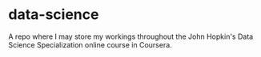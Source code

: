# data-science
A repo where I may store my workings throughout the John Hopkin's Data Science Specialization online course in Coursera.
